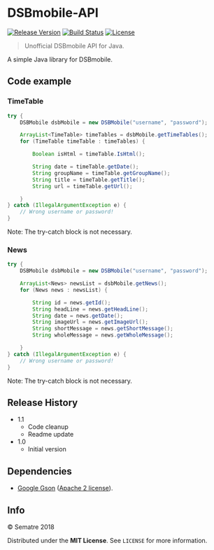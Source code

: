 # DSBmobile-API
[![Release Version][release-image]][release-url]
[![Build Status][travis-image]][travis-url]
[![License][license-image]][license-url]
> Unofficial DSBmobile API for Java.


A simple Java library for DSBmobile.

## Code example

### TimeTable
```java
try {
	DSBMobile dsbMobile = new DSBMobile("username", "password");

	ArrayList<TimeTable> timeTables = dsbMobile.getTimeTables();
	for (TimeTable timeTable : timeTables) {

		Boolean isHtml = timeTable.IsHtml();

		String date = timeTable.getDate();
		String groupName = timeTable.getGroupName();
		String title = timeTable.getTitle();
		String url = timeTable.getUrl();

	}
} catch (IllegalArgumentException e) {
	// Wrong username or password!
}
```
Note: The try-catch block is not necessary.

### News
```java
try {
	DSBMobile dsbMobile = new DSBMobile("username", "password");

	ArrayList<News> newsList = dsbMobile.getNews();
	for (News news : newsList) {

		String id = news.getId();
		String headLine = news.getHeadLine();
		String date = news.getDate();
		String imageUrl = news.getImageUrl();
		String shortMessage = news.getShortMessage();
		String wholeMessage = news.getWholeMessage();

	}
} catch (IllegalArgumentException e) {
	// Wrong username or password!
}
```
Note: The try-catch block is not necessary.

## Release History
* 1.1
    * Code cleanup
	* Readme update
* 1.0
    * Initial version

## Dependencies
- [Google Gson](https://github.com/google/gson) ([Apache 2 license](https://github.com/google/gson/blob/master/LICENSE)).

## Info
© Sematre 2018

Distributed under the **MIT License**. See ``LICENSE`` for more information.

[release-image]: https://img.shields.io/github/release/Sematre/DSBmobile-API.svg?style=flat-square
[release-url]: https://github.com/Sematre/DSBmobile-API/releases

[travis-image]: https://img.shields.io/travis/com/Sematre/DSBmobile-API.svg?style=flat-square
[travis-url]: https://travis-ci.com/Sematre/DSBmobile-API

[license-image]: https://img.shields.io/github/license/Sematre/DSBmobile-API.svg?style=flat-square
[license-url]: https://github.com/Sematre/DSBmobile-API/blob/master/LICENSE
